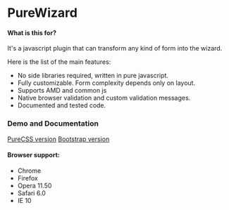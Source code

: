 PureWizard
==========
#### What is this for?

It's a javascript plugin that can transform any kind of form into the wizard.

Here is the list of the main features:

* No side libraries required, written in pure javascript.
* Fully customizable. Form complexity depends only on layout.
* Supports AMD and common js
* Native browser validation and custom validation messages.
* Documented and tested code.

### Demo and Documentation

[PureCSS version](https://slavik925.github.io/PureWizard/)
[Bootstrap version](https://slavik925.github.io/PureWizard/wizard_bootstrap.html)

#### Browser support:

* Chrome
* Firefox
* Opera 11.50
* Safari 6.0
* IE 10